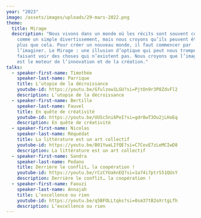 ```yaml
---
year: "2023"
image: /assets/images/uploads/29-mars-2022.png
theme:
  title: Mirage
  description: "Nous vivons dans un monde où les récits sont souvent considérés
    comme un simple divertissement, mais nous croyons qu’ils peuvent être bien
    plus que cela. Pour créer un nouveau monde, il faut commencer par
    l’imaginer. Le Mirage : une illusion d’optique qui peut nous tromper en nous
    faisant voir des choses qui n’existent pas. Nous croyons que l’imagination
    est le moteur de l’innovation et de la création."
talks:
  - speaker-first-name: Timothée
    speaker-last-name: Parrique
    title: L’utopie de la décroissance
    youtube-id: https://youtu.be/Gfulzow1LGU?si=PjtOn9r3P8ZdvFl2
    description: L’utopie de la décroissance
  - speaker-first-name: Bertille
    speaker-last-name: Fauvel
    title: En quête de créativité
    youtube-id: https://youtu.be/UUSc5ni6PeI?si=gdr8wT3Ou2jLHoEq
    description: En quête de créativité
  - speaker-first-name: Nicolas
    speaker-last-name: Réquédat
    title: La littérature est un art collectif
    youtube-id: https://youtu.be/B01YwaLIfQE?si=C7CovE7zLeMCIwD8
    description: La littérature est un art collectif
  - speaker-first-name: Sandra
    speaker-last-name: Pedano
    title: Derrière le conflit… la coopération !
    youtube-id: https://youtu.be/rCzCYUaknEQ?si=1a74i7ptrS51QUsY
    description: Derrière le conflit… la coopération !
  - speaker-first-name: Faouzi
    speaker-last-name: Annajah
    title: L’excellence ou rien
    youtube-id: https://youtu.be/q5BFOLLtqks?si=0sm37tB2oXrtgLfh
    description: L’excellence ou rien
---
```

